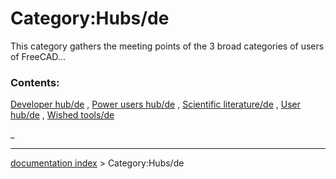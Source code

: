 # Category:Hubs/de
This category gathers the meeting points of the 3 broad categories of users of FreeCAD\...

### Contents:

[Developer hub/de](Developer_hub/de.md) , [Power users hub/de](Power_users_hub/de.md) , [Scientific literature/de](Scientific_literature/de.md) , [User hub/de](User_hub/de.md) , [Wished tools/de](Wished_tools/de.md)

_

---
[documentation index](../README.md) > Category:Hubs/de
